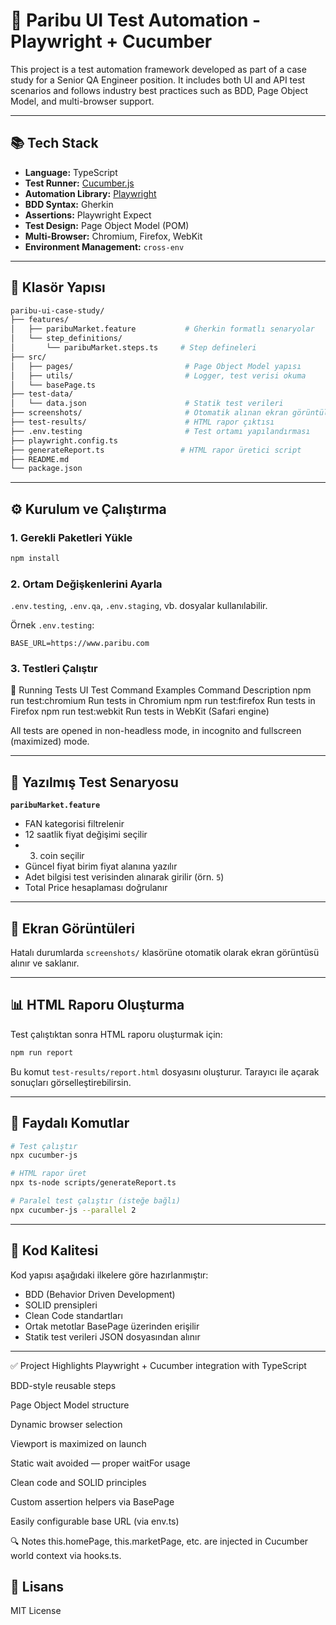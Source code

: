 
# 🧪 Paribu UI Test Automation - Playwright + Cucumber

This project is a test automation framework developed as part of a case study for a Senior QA Engineer position. It includes both UI and API test scenarios and follows industry best practices such as BDD, Page Object Model, and multi-browser support.

---

## 📚 Tech Stack

- **Language:** TypeScript
- **Test Runner:** [Cucumber.js](https://github.com/cucumber/cucumber-js)
- **Automation Library:** [Playwright](https://playwright.dev/)
- **BDD Syntax:** Gherkin
- **Assertions:** Playwright Expect
- **Test Design:** Page Object Model (POM)
- **Multi-Browser:** Chromium, Firefox, WebKit
- **Environment Management:** `cross-env`

---

## 📁 Klasör Yapısı

```bash
paribu-ui-case-study/
├── features/
│   ├── paribuMarket.feature           # Gherkin formatlı senaryolar
│   └── step_definitions/
│       └── paribuMarket.steps.ts     # Step defineleri
├── src/
│   ├── pages/                         # Page Object Model yapısı
│   ├── utils/                         # Logger, test verisi okuma
│   └── basePage.ts
├── test-data/
│   └── data.json                      # Statik test verileri
├── screenshots/                       # Otomatik alınan ekran görüntüleri
├── test-results/                      # HTML rapor çıktısı
├── .env.testing                       # Test ortamı yapılandırması
├── playwright.config.ts
├── generateReport.ts                 # HTML rapor üretici script
├── README.md
└── package.json
```

---

## ⚙️ Kurulum ve Çalıştırma

### 1. Gerekli Paketleri Yükle

```bash
npm install
```

### 2. Ortam Değişkenlerini Ayarla

`.env.testing`, `.env.qa`, `.env.staging`, vb. dosyalar kullanılabilir.

Örnek `.env.testing`:

```
BASE_URL=https://www.paribu.com
```

### 3. Testleri Çalıştır

🚀 Running Tests
UI Test Command Examples
Command	Description
npm run test:chromium	Run tests in Chromium
npm run test:firefox	Run tests in Firefox
npm run test:webkit	Run tests in WebKit (Safari engine)

All tests are opened in non-headless mode, in incognito and fullscreen (maximized) mode.

---

## 🧪 Yazılmış Test Senaryosu

**`paribuMarket.feature`**

- FAN kategorisi filtrelenir
- 12 saatlik fiyat değişimi seçilir
- 3. coin seçilir
- Güncel fiyat birim fiyat alanına yazılır
- Adet bilgisi test verisinden alınarak girilir (örn. `5`)
- Total Price hesaplaması doğrulanır

---

## 📸 Ekran Görüntüleri

Hatalı durumlarda `screenshots/` klasörüne otomatik olarak ekran görüntüsü alınır ve saklanır.

---

## 📊 HTML Raporu Oluşturma

Test çalıştıktan sonra HTML raporu oluşturmak için:

```bash
npm run report
```

Bu komut `test-results/report.html` dosyasını oluşturur. Tarayıcı ile açarak sonuçları görselleştirebilirsin.

---

## 🔧 Faydalı Komutlar

```bash
# Test çalıştır
npx cucumber-js

# HTML rapor üret
npx ts-node scripts/generateReport.ts

# Paralel test çalıştır (isteğe bağlı)
npx cucumber-js --parallel 2
```

---

## 🧼 Kod Kalitesi

Kod yapısı aşağıdaki ilkelere göre hazırlanmıştır:

- BDD (Behavior Driven Development)
- SOLID prensipleri
- Clean Code standartları
- Ortak metotlar BasePage üzerinden erişilir
- Statik test verileri JSON dosyasından alınır

---

✅ Project Highlights
 Playwright + Cucumber integration with TypeScript

 BDD-style reusable steps

 Page Object Model structure

 Dynamic browser selection

 Viewport is maximized on launch

 Static wait avoided — proper waitFor usage

 Clean code and SOLID principles

 Custom assertion helpers via BasePage

 Easily configurable base URL (via env.ts)

🔍 Notes
this.homePage, this.marketPage, etc. are injected in Cucumber world context via hooks.ts.

## 📄 Lisans

MIT License
